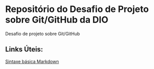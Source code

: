 # Repositório do Desafio de Projeto sobre Git/GitHub da DIO
Desafio de projeto sobre Git/GitHub

## Links Úteis: 
[Sintaxe básica Markdown](https://www.markdownguide.org/basic-syntax/)
